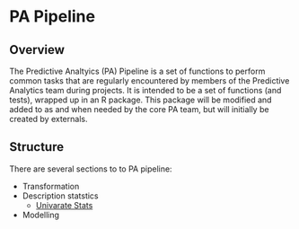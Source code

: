 # PA Pipeline

## Overview
The Predictive Analtyics (PA) Pipeline is a set of functions to perform common tasks that are regularly encountered by members of the Predictive Analytics team during projects.
It is intended to be a set of functions (and tests), wrapped up in an R package. This package will be modified and added to as and when needed by the core PA team, but will initially be created by externals.

##  Structure
There are several sections to to PA pipeline:
* Transformation
* Description statstics
  * [Univarate Stats](../univariate_stats.md)
* Modelling
